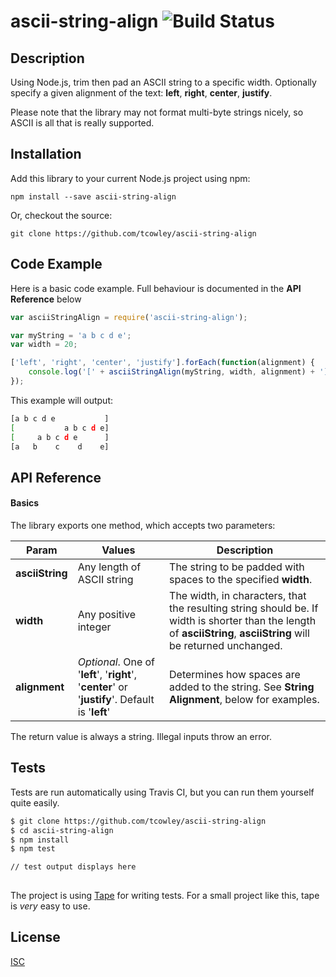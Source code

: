 # ascii-string-align  ![Build Status](https://travis-ci.org/tcowley/ascii-string-align.svg?branch=master)

## Description

Using Node.js, trim then pad an ASCII string to a specific width. Optionally specify a given alignment of the text: **left**, **right**, **center**, **justify**.

Please note that the library may not format multi-byte strings nicely, so ASCII is all that is really supported. 


## Installation

Add this library to your current Node.js project using npm:

```
npm install --save ascii-string-align
```

Or, checkout the source:

```
git clone https://github.com/tcowley/ascii-string-align
```


## Code Example

Here is a basic code example. Full behaviour is documented in the **API Reference** below

```JavaScript
var asciiStringAlign = require('ascii-string-align');

var myString = 'a b c d e';
var width = 20;

['left', 'right', 'center', 'justify'].forEach(function(alignment) {
    console.log('[' + asciiStringAlign(myString, width, alignment) + ']');
});

```

This example will output:

```bash
[a b c d e           ] 
[           a b c d e] 
[     a b c d e      ] 
[a   b    c    d    e] 
```


## API Reference 

#### Basics

The library exports one method, which accepts two parameters:

| Param | Values | Description |
| ----- | ------- | ------ |
| **asciiString** | Any length of ASCII string  | The string to be padded with spaces to the specified **width**. |
| **width**   | Any positive integer  | The width, in characters, that the resulting string should be. If width is shorter than the length of **asciiString**, **asciiString** will be returned unchanged. |
| **alignment** | _Optional_. One of '**left**', '**right**', '**center**' or '**justify**'. Default is '**left**'  | Determines how spaces are added to the string. See **String Alignment**, below for examples. |

The return value is always a string. Illegal inputs throw an error.


## Tests

Tests are run automatically using Travis CI, but you can run them yourself quite easily.

```bash
$ git clone https://github.com/tcowley/ascii-string-align
$ cd ascii-string-align
$ npm install
$ npm test

// test output displays here
 
```


The project is using [Tape](/substack/tape) for writing tests. For a small project like this, tape is _very_ easy to use.

## License

[ISC](https://opensource.org/licenses/ISC)


